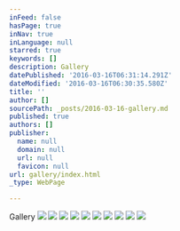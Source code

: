 ```yaml
---
inFeed: false
hasPage: true
inNav: true
inLanguage: null
starred: true
keywords: []
description: Gallery
datePublished: '2016-03-16T06:31:14.291Z'
dateModified: '2016-03-16T06:30:35.580Z'
title: ''
author: []
sourcePath: _posts/2016-03-16-gallery.md
published: true
authors: []
publisher:
  name: null
  domain: null
  url: null
  favicon: null
url: gallery/index.html
_type: WebPage

---
```

Gallery
![](https://the-grid-user-content.s3-us-west-2.amazonaws.com/17b86bc4-6da8-466f-a3c4-a72612a902a1.jpg)
![](https://the-grid-user-content.s3-us-west-2.amazonaws.com/0005961e-4e67-42ce-9d90-49426fbf5f15.jpg)
![](https://the-grid-user-content.s3-us-west-2.amazonaws.com/51d0edbd-59be-4fe4-ab69-4034cb292d1c.jpg)
![](https://the-grid-user-content.s3-us-west-2.amazonaws.com/727996bb-3917-4b5e-b77b-e446fdcd8c10.jpg)
![](https://the-grid-user-content.s3-us-west-2.amazonaws.com/c2224d6c-c798-4154-aa60-14f28addf706.jpg)
![](https://the-grid-user-content.s3-us-west-2.amazonaws.com/f8920e2e-d9b4-4ec6-89c8-66344d610bac.jpg)
![](https://the-grid-user-content.s3-us-west-2.amazonaws.com/3041cce5-2d47-4eb9-96cb-be26c0e150b1.jpg)
![](https://the-grid-user-content.s3-us-west-2.amazonaws.com/578225cd-9bb8-457c-aeb4-110e013db161.jpg)
![](https://the-grid-user-content.s3-us-west-2.amazonaws.com/0ccfd621-09c3-4f94-a733-1cc737a936c1.jpg)
![](https://the-grid-user-content.s3-us-west-2.amazonaws.com/162daac2-83fe-4cdb-a622-8dbde148ed6b.jpg)